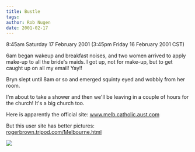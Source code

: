 ```yaml
---
title: Bustle
tags: 
author: Rob Nugen
date: 2001-02-17
---
```


<p class=date>8:45am Saturday 17 February 2001 (3:45pm
Friday 16 February 2001 CST)</p>

<p>6am began wakeup and breakfast noises, and two
women arrived to apply make-up to all the bride's
maids.  I got up, not for make-up, but to get caught
up on all my email!  Yay!!</p>

<p>Bryn slept until 8am or so and emerged squinty eyed
and wobbly from her room.</p>

<p>I'm about to take a shower and then we'll be
leaving in a couple of hours for the church!  It's a
big church too.</p>

<p>Here is apparently the official site: <a
href="http://www.melb.catholic.aust.com/">www.melb.catholic.aust.com</a></p>

<p>But this user site has better pictures: <a
href="http://rogerbrown.tripod.com/Melbourne.html">rogerbrown.tripod.com/Melbourne.html</a></p>


<p><img src="/images/rob/wL-ROB.gif"/></p>
